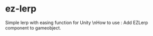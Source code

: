 # ez-lerp
Simple lerp with easing function for Unity
\nHow to use : Add EZLerp component to gameobject.
